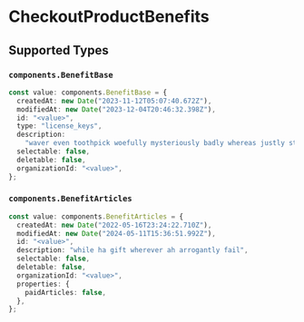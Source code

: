 # CheckoutProductBenefits


## Supported Types

### `components.BenefitBase`

```typescript
const value: components.BenefitBase = {
  createdAt: new Date("2023-11-12T05:07:40.672Z"),
  modifiedAt: new Date("2023-12-04T20:46:32.398Z"),
  id: "<value>",
  type: "license_keys",
  description:
    "waver even toothpick woefully mysteriously badly whereas justly strategy neaten",
  selectable: false,
  deletable: false,
  organizationId: "<value>",
};
```

### `components.BenefitArticles`

```typescript
const value: components.BenefitArticles = {
  createdAt: new Date("2022-05-16T23:24:22.710Z"),
  modifiedAt: new Date("2024-05-11T15:36:51.992Z"),
  id: "<value>",
  description: "while ha gift wherever ah arrogantly fail",
  selectable: false,
  deletable: false,
  organizationId: "<value>",
  properties: {
    paidArticles: false,
  },
};
```

